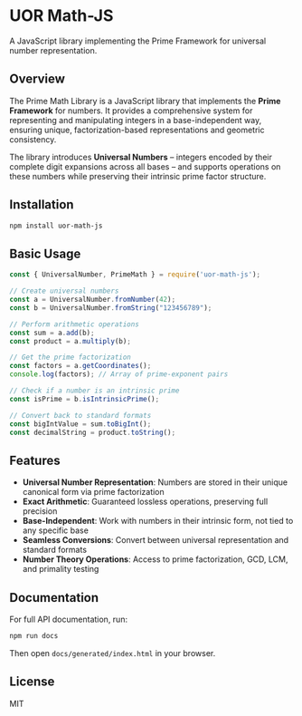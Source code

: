 # UOR Math-JS

A JavaScript library implementing the Prime Framework for universal number representation.

## Overview

The Prime Math Library is a JavaScript library that implements the **Prime Framework** for numbers. It provides a comprehensive system for representing and manipulating integers in a base-independent way, ensuring unique, factorization-based representations and geometric consistency.

The library introduces **Universal Numbers** – integers encoded by their complete digit expansions across all bases – and supports operations on these numbers while preserving their intrinsic prime factor structure.

## Installation

```bash
npm install uor-math-js
```

## Basic Usage

```javascript
const { UniversalNumber, PrimeMath } = require('uor-math-js');

// Create universal numbers
const a = UniversalNumber.fromNumber(42);
const b = UniversalNumber.fromString("123456789");

// Perform arithmetic operations
const sum = a.add(b);
const product = a.multiply(b);

// Get the prime factorization
const factors = a.getCoordinates();
console.log(factors); // Array of prime-exponent pairs

// Check if a number is an intrinsic prime
const isPrime = b.isIntrinsicPrime();

// Convert back to standard formats
const bigIntValue = sum.toBigInt();
const decimalString = product.toString();
```

## Features

- **Universal Number Representation**: Numbers are stored in their unique canonical form via prime factorization
- **Exact Arithmetic**: Guaranteed lossless operations, preserving full precision
- **Base-Independent**: Work with numbers in their intrinsic form, not tied to any specific base
- **Seamless Conversions**: Convert between universal representation and standard formats
- **Number Theory Operations**: Access to prime factorization, GCD, LCM, and primality testing

## Documentation

For full API documentation, run:

```bash
npm run docs
```

Then open `docs/generated/index.html` in your browser.

## License

MIT